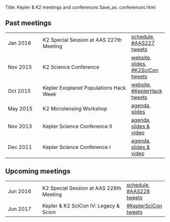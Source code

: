 Title: Kepler & K2 meetings and conferences
Save_as: conferences.html

## Past meetings

<table class="table table-striped table-hover" style="max-width:50em;">

 <tr>
    <td style="width: 7em;"> Jan 2016</td>
    <td style="width: 20em;">K2 Special Session at AAS 227th Meeting </td>
    <td><a
    href="http://keplerscience.arc.nasa.gov/k2-special-session-at-aas227-on-5-jan-2016.html">schedule</a>,
    <a href="https://twitter.com/search?q=%23AAS227">#AAS227 tweets</a></td>
	</tr>
	
  <tr>
    <td style="width: 7em;">Nov 2015</td>
    <td style="width: 20em;">K2 Science Conference</td>
    <td><a href="http://lcogt.net/k2scicon/">website</a>, <a href="http://lcogt.net/k2scicon-talks/">slides</a>, <a href="https://twitter.com/search?q=%23K2SciCon">#K2SciCon tweets</a></td>
  </tr>

  <tr>
    <td style="width: 7em;">Oct 2015</td>
    <td style="width: 20em;">Kepler Exoplanet Populations Hack Week</td>
    <td><a href="http://keplerscience.arc.nasa.gov/KeplerHackWeek/">website</a>, <a href="https://twitter.com/search?q=%23KeplerHack">#KeplerHack tweets</a>
    </td>
	</tr>
	
  <tr>
    <td style="width: 7em;">May 2015</td>
    <td style="width: 20em;">K2 Microlensing Workshop</td>
    <td>
      <a href="http://keplerscience.arc.nasa.gov/K2MicrolensingWorkshop/Agenda/">agenda</a>,
      <a href="https://www.dropbox.com/sh/by07zmun9e9m7l7/AABvWyEtYOpRbxLVDqvLsgKRa?dl=0">slides</a>
    </td>
  </tr>

  <tr>
    <td>Nov 2013</td>
    <td>Kepler Science Conference II</td>
    <td>
      <a href="http://nexsci.caltech.edu/conferences/KeplerII/agenda.shtml">agenda, slides &amp; video</a>
    </td>
  </tr>

  <tr>
    <td>Dec 2011</td>
    <td>Kepler Science Conference I</td>
    <td>
      <a href="http://kepler.nasa.gov/Science/ForScientists/keplerconference/2011sessions/">agenda, slides &amp; video</a>
    </td>
  </tr>

</table>


## Upcoming meetings


<table class="table table-striped table-hover" style="max-width:50em;">

  <tr>
    <td style="width: 7em;">Jun 2016</td>
    <td style="width: 20em;">K2 Special Session at  AAS 228th Meeting</td>
    <td><a
    href="k2-special-session-at-aas228-on-13-jun-2016.html">schedule</a>,
    <a href="https://twitter.com/search?q=%23AAS228">#AAS228 tweets</a></td>
	</tr>

  <tr>
    <td style="width: 7em;">Jun 2017</td>
    <td style="width: 20em;">Kepler & K2 SciCon IV: Legacy & Scion</td>
    <td><a href="https://twitter.com/search?q=%23KeplerSciCon">#KeplerSciCon tweets</a></td>
	</tr>
	
</table>


